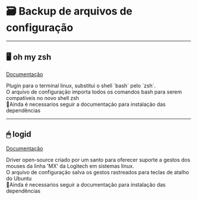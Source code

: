 <h1>&#128451; Backup de arquivos de configuração</h1>

<hr>
<h2>&#128421; oh my zsh</h2>

<a href="https://ohmyz.sh/">Documentação</a>

<p>Plugin para o terminal linux, substitui o shell `bash` pelo `zsh`.
<br>O arquivo de configuração importa todos os comandos bash para serem compatíveis no novo shell zsh
<br>&#128721;Ainda é necessarios seguir a documentação para instalação das dependências</p>

<hr>
<h2>&#128433; logid</h2>

<a href="https://github.com/PixlOne/logiops">Documentação</a>

<p>Driver open-source criado por um santo para oferecer suporte a gestos dos mouses da linha 'MX' da Logitech em sistemas linux.
<br>O arquivo de configuração salva os gestos rastreados para teclas de atalho do Ubuntu
<br>&#128721;Ainda é necessarios seguir a documentação para instalação das dependências</p>

